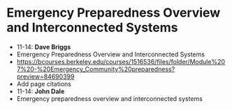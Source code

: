 
# Emergency Preparedness Overview and Interconnected Systems
- 11-14: **Dave Briggs**
- Emergency Preparedness Overview and Interconnected Systems
- https://bcourses.berkeley.edu/courses/1516536/files/folder/Module%207%20-%20Emergency_Community%20preparedness?preview=84690399
- Add page citations
- 11-14: **John Dale**
- Emergency preparedness overview and interconnected systems
